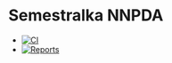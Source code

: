 # Semestralka NNPDA
 - [![CI](https://github.com/aeiouxx/nnpda/actions/workflows/ci.yml/badge.svg)](https://github.com/aeiouxx/nnpda/actions/workflows/ci.yml)
 - [![Reports](https://img.shields.io/badge/Reports-Available-2ea44f?style=flat&logo=github&logoColor=959da5&labelColor=2a2f35&color=blue)](https://aeiouxx.github.io/nnpda/)

